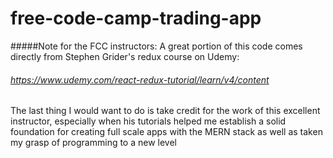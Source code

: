 # free-code-camp-trading-app

#####Note for the FCC instructors:
A great portion of this code comes directly from Stephen Grider's redux course on Udemy: 
###### https://www.udemy.com/react-redux-tutorial/learn/v4/content 


The last thing I would want to do is take credit for the work of this excellent instructor, 
especially when his tutorials helped me establish a solid foundation for creating full scale apps with the MERN
stack as well as taken my grasp of programming to a new level
